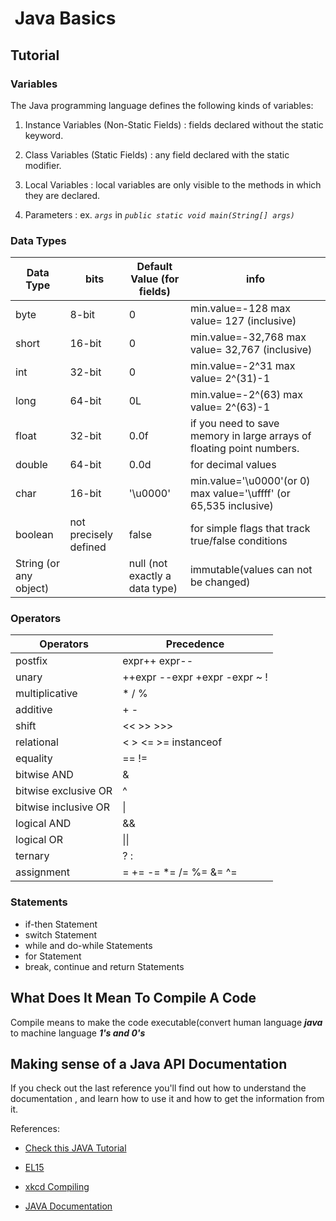 #  Java Basics

## Tutorial

### Variables 

The Java programming language defines the following kinds of variables:

1. Instance Variables (Non-Static Fields) : fields declared without the static keyword.

2. Class Variables (Static Fields) : any field declared with the static modifier.

3. Local Variables : local variables are only visible to the methods in which they are declared.

4. Parameters : ex. *`args`* in *`public static void main(String[] args)`*

### Data Types


| Data Type            | bits   |Default Value (for fields)| info |
|----------------------|--------|--------------------------|------|
|byte                  | 8-bit  |	0                      | min.value=-128 max value= 127 (inclusive) |
|short	               | 16-bit |  0                       | min.value=-32,768 max value= 32,767 (inclusive) |
|int	               | 32-bit |  0                       | min.value=-2^31 max value= 2^(31)-1 |
|long	               | 64-bit |  0L                      | min.value=-2^(63) max value= 2^(63)-1 |
|float	               | 32-bit |  0.0f                    |  if you need to save memory in large arrays of floating point numbers. |
|double	               | 64-bit | 0.0d                     | for decimal values |
|char	               | 16-bit |  '\u0000'                | min.value='\u0000'(or 0) max value='\uffff' (or 65,535 inclusive)|
|boolean	           |not precisely defined | false      | for simple flags that track true/false conditions  |
|String (or any object)|    | 	null  (not exactly a data type) |   immutable(values can not be changed) |

### Operators 


|Operators            |	Precedence
|---------------------|-----------
|postfix              |	expr++ expr--
|unary                |	++expr --expr +expr -expr ~ !
|multiplicative       |	* / %
|additive             |	+ -
|shift                |	<< >> >>>
|relational           |	< > <= >= instanceof
|equality             |	== !=
|bitwise AND          |	&
|bitwise exclusive OR |	^
|bitwise inclusive OR |	\|
|logical AND	      | &&
|logical OR           |	\|\|
|ternary              |	? :
|assignment           |	= += -= *= /= %= &= ^= |= <<= >>= >>>=

### Statements

* if-then Statement
* switch Statement
* while and do-while Statements
* for Statement
* break, continue and return Statements


## What Does It Mean To Compile A Code

Compile means to make the code executable(convert human language ***java*** to machine language ***1's and 0's***

## Making sense of a Java API Documentation

If you check out the last reference you'll find out how to understand the documentation , and learn how to use it and how to get the information from it.

References:

* [Check this JAVA Tutorial](https://docs.oracle.com/javase/tutorial/java/nutsandbolts/index.html)

* [EL15](https://www.reddit.com/r/explainlikeimfive/comments/233dq5/eli5_what_does_it_mean_to_compile_code/)

* [xkcd Compiling](https://xkcd.com/303/)

* [JAVA Documentation](https://www.dummies.com/programming/java/making-sense-of-javas-api-documentation/)